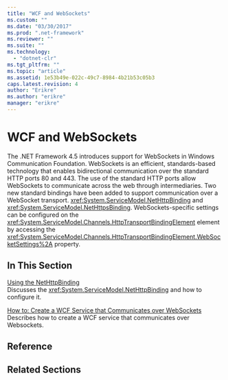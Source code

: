 ```yaml
---
title: "WCF and WebSockets"
ms.custom: ""
ms.date: "03/30/2017"
ms.prod: ".net-framework"
ms.reviewer: ""
ms.suite: ""
ms.technology: 
  - "dotnet-clr"
ms.tgt_pltfrm: ""
ms.topic: "article"
ms.assetid: 1e53b49e-022c-49c7-8984-4b21b53c05b3
caps.latest.revision: 4
author: "Erikre"
ms.author: "erikre"
manager: "erikre"
---
```

# WCF and WebSockets
The .NET Framework 4.5 introduces support for WebSockets in Windows Communication Foundation.  WebSockets is an efficient, standards-based technology that enables bidirectional communication over the standard HTTP ports 80 and 443. The use of the standard HTTP ports allow WebSockets to communicate across the web through intermediaries.  Two new standard bindings have been added to support communication over a WebSocket transport. <xref:System.ServiceModel.NetHttpBinding> and <xref:System.ServiceModel.NetHttpsBinding>. WebSockets-specific settings can be configured on the <xref:System.ServiceModel.Channels.HttpTransportBindingElement> element by accessing the <xref:System.ServiceModel.Channels.HttpTransportBindingElement.WebSocketSettings%2A> property.  
  
## In This Section  
 [Using the NetHttpBinding](../../../../docs/framework/wcf/feature-details/using-the-nethttpbinding.md)  
 Discusses the <xref:System.ServiceModel.NetHttpBinding> and how to configure it.  
  
 [How to: Create a WCF Service that Communicates over WebSockets](../../../../docs/framework/wcf/feature-details/how-to-create-a-wcf-service-that-communicates-over-websockets.md)  
 Describes how to create a WCF service that communicates over Websockets.  
  
## Reference  
  
## Related Sections
